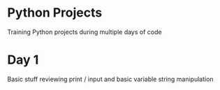 # Python Projects

Training Python projects during multiple days of code

# Day 1
Basic stuff reviewing print / input and basic variable string manipulation
